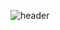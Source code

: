 ![header](https://capsule-render.vercel.app/api?type=waving&color=yellow&height=300&section=header&text=capsule%20render&fontSize=90)
